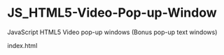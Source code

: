 # JS_HTML5-Video-Pop-up-Window
JavaScript HTML5 Video pop-up windows (Bonus pop-up text windows)

index.html
